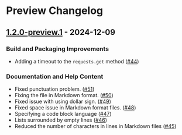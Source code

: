 # Preview Changelog

## [1.2.0-preview.1](https://github.com/YourLabXYZ/PyPIxz/compare/master...release/v2.0) - 2024-12-09

### Build and Packaging Improvements

- Adding a timeout to the `requests.get` method
([#44](https://github.com/YourLabXYZ/PyPIxz/issues/44))

### Documentation and Help Content

- Fixed punctuation problem.
([#51](https://github.com/YourLabXYZ/PyPIxz/issues/51))
- Fixing the file in Markdown format.
([#50](https://github.com/YourLabXYZ/PyPIxz/issues/50)) 
- Fixed issue with using dollar sign.
([#49](https://github.com/YourLabXYZ/PyPIxz/issues/49)) 
- Fixed space issue in Markdown format files.
([#48](https://github.com/YourLabXYZ/PyPIxz/issues/48))
- Specifying a code block language
([#47](https://github.com/YourLabXYZ/PyPIxz/issues/47))
- Lists surrounded by empty lines
([#46](https://github.com/YourLabXYZ/PyPIxz/issues/46))
- Reduced the number of characters in lines in Markdown files
([#45](https://github.com/YourLabXYZ/PyPIxz/issues/45))

